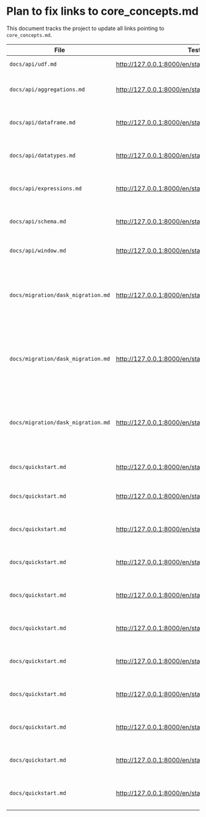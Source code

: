 # Plan to fix links to core_concepts.md

This document tracks the project to update all links pointing to `core_concepts.md`.

| File | Test Link | Link Label | Link | New Link | Status |
|---|---|---|---|---|---|
| `docs/api/udf.md` | http://127.0.0.1:8000/en/stable/api/udf/ | link:UDFs | `../core_concepts.md#user-defined-functions-udf` | `../custom-code/udfs.md` | Done ([PR #5022](https://github.com/Eventual-Inc/Daft/pull/5022)) |
| `docs/api/aggregations.md` | http://127.0.0.1:8000/en/stable/api/aggregations/ | link:Aggregations and Grouping | `../core_concepts.md#aggregations-and-grouping` | | Done - Line Removed Entirely |
| `docs/api/dataframe.md` | http://127.0.0.1:8000/en/stable/api/dataframe/ | link:DataFrames | `../core_concepts.md#dataframe` | | Done - Redundant Line Removed |
| `docs/api/datatypes.md` | http://127.0.0.1:8000/en/stable/api/datatypes/ | link:DataTypes | `../core_concepts.md#datatypes` | | Done - Redundant Line Removed |
| `docs/api/expressions.md` | http://127.0.0.1:8000/en/stable/api/expressions/ | link:Expressions | `../core_concepts.md#expressions` | | Done - Redundant Line Removed |
| `docs/api/schema.md` | http://127.0.0.1:8000/en/stable/api/schema/ | link:Schemas | `../core_concepts.md#schemas-and-types` | | Done - Redundant Line Removed |
| `docs/api/window.md` | http://127.0.0.1:8000/en/stable/api/window/ | link:Window Functions | `../core_concepts.md/#window-functions` | `../examples/window-functions.md` | Done - Redirected to Tutorial |
| `docs/migration/dask_migration.md` | http://127.0.0.1:8000/en/stable/migration/dask_migration/ | link:Expressions | `../core_concepts.md#expressions` | `../api/expressions.md` | File Removed - Both files were redirected and have been deleted |
| `docs/migration/dask_migration.md` | http://127.0.0.1:8000/en/stable/migration/dask_migration/ | link:the documentation | `../core_concepts.md#datatypes` | `../api/datatypes.md` | File Removed - Both files were redirected and have been deleted |
| `docs/migration/dask_migration.md` | http://127.0.0.1:8000/en/stable/migration/dask_migration/ | link:User-Defined Functions (UDFs) | `../core_concepts.md#user-defined-functions-udf` | `../custom-code/udfs.md` | File Removed - Both files were redirected and have been deleted |
| `docs/quickstart.md` | http://127.0.0.1:8000/en/stable/quickstart/ | link:Expressions | `core_concepts.md#expressions` (line 292) | `api/expressions.md` | Done - Link Updated |
| `docs/quickstart.md` | http://127.0.0.1:8000/en/stable/quickstart/ | link:**DataFrame Operations** | `core_concepts.md#dataframe` (line 518) | | Done - Entire Section Removed |
| `docs/quickstart.md` | http://127.0.0.1:8000/en/stable/quickstart/ | link:**Expressions** | `core_concepts.md#expressions` (line 519) | | Done - Entire Section Removed |
| `docs/quickstart.md` | http://127.0.0.1:8000/en/stable/quickstart/ | link:**Reading Data** | `core_concepts.md#reading-data` (line 520) | | Done - Entire Section Removed |
| `docs/quickstart.md` | http://127.0.0.1:8000/en/stable/quickstart/ | link:**Writing Data** | `core_concepts.md#reading-data` (line 521) | | Done - Entire Section Removed |
| `docs/quickstart.md` | http://127.0.0.1:8000/en/stable/quickstart/ | link:**DataTypes** | `core_concepts.md#datatypes` (line 522) | | Done - Entire Section Removed |
| `docs/quickstart.md` | http://127.0.0.1:8000/en/stable/quickstart/ | link:**SQL** | `core_concepts.md#sql` (line 523) | | Done - Entire Section Removed |
| `docs/quickstart.md` | http://127.0.0.1:8000/en/stable/quickstart/ | link:**Aggregations and Grouping** | `core_concepts.md#aggregations-and-grouping` (line 524) | | Done - Entire Section Removed |
| `docs/quickstart.md` | http://127.0.0.1:8000/en/stable/quickstart/ | link:**Window Functions** | `core_concepts.md#window-functions` (line 525) | | Done - Entire Section Removed |
| `docs/quickstart.md` | http://127.0.0.1:8000/en/stable/quickstart/ | link:**User-Defined Functions (UDFs)** | `core_concepts.md#user-defined-functions-udf` (line 526) | | Done - Entire Section Removed |
| `docs/quickstart.md` | http://127.0.0.1:8000/en/stable/quickstart/ | link:**Multimodal Data** | `core_concepts.md#multimodal-data` (line 527) | | Done - Entire Section Removed |
